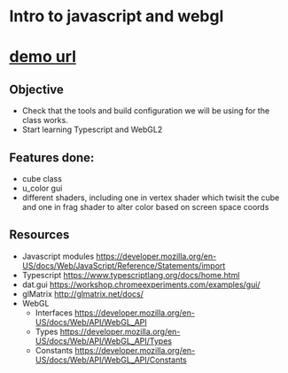 # Intro to javascript and webgl
# [demo url](https://lanlou123.github.io/hw0-intro-to-javascript-and-webgl-LanLou123/)

## Objective
- Check that the tools and build configuration we will be using for the class works.
- Start learning Typescript and WebGL2

## Features done:
- cube class
- u_color gui
- different shaders, including one in vertex shader which twisit the cube and one in frag shader to alter color based on screen space coords



## Resources
- Javascript modules https://developer.mozilla.org/en-US/docs/Web/JavaScript/Reference/Statements/import
- Typescript https://www.typescriptlang.org/docs/home.html
- dat.gui https://workshop.chromeexperiments.com/examples/gui/
- glMatrix http://glmatrix.net/docs/
- WebGL
  - Interfaces https://developer.mozilla.org/en-US/docs/Web/API/WebGL_API
  - Types https://developer.mozilla.org/en-US/docs/Web/API/WebGL_API/Types
  - Constants https://developer.mozilla.org/en-US/docs/Web/API/WebGL_API/Constants
